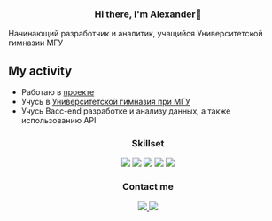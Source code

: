 <div id="header" align="center">
  <h3>Hi there, I'm Alexander👋</h3>
</div>

Начинающий разработчик и аналитик, учащийся Университетской гимназии МГУ

## My activity
* Работаю в [проекте](https://challenge.school.msu.ru/esg)
* Учусь в [Университетской гимназия при МГУ](https://school.msu.ru/)
* Учусь Bacc-end разработке и анализу данных, а также использованию API

<div id="header" align="center">
  <h3>Skillset</h3>
</div>
<p align='center'>
  <img src="https://img.shields.io/badge/C-00599C?style=for-the-badge&logo=c&logoColor=white"/>
  <img src="https://img.shields.io/badge/C%2B%2B-00599C?style=for-the-badge&logo=c%2B%2B&logoColor=white"/>
  <img src="https://img.shields.io/badge/Pandas-2C2D72?style=for-the-badge&logo=pandas&logoColor=white"/>
  <img src="https://img.shields.io/badge/Python-FFD43B?style=for-the-badge&logo=python&logoColor=blue"/>
  <img src="https://img.shields.io/badge/VKapi-109989?style=for-the-badge&logo=FASTAPI&logoColor=white"/>

</p>

<div id="header" align="center">
  <h3>Contact me</h3>
</div>

<p align='center'>
   <a href="https://t.me/Chuvpilo_Alexander">
       <img src="https://img.shields.io/badge/Telegram-2CA5E0?style=for-the-badge&logo=telegram&logoColor=white"/>
   </a>
  <a href="[https://vk.com/agaleev2017](https://vk.com/id539139404)">
       <img src="https://img.shields.io/badge/вконтакте-%232E87FB.svg?&style=for-the-badge&logo=vk&logoColor=white"/>
   </a>
<p align='center'>
